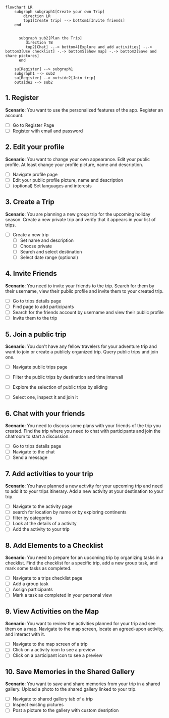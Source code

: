 ``` mermaid
flowchart LR
    subgraph subgraph1[Create your own Trip]
        direction LR
        top1[Create trip] --> bottom1[Invite friends]
    end

    
      subgraph sub2[Plan the Trip]
         direction TB
         top2[Chat] -.-> bottom4[Explore and add activities] -.-> bottom3[Use checklist] -.-> bottom5[Show map] -.-> bottom2[Save and share pictures]        
      end
    
    su[Register] --> subgraph1
    subgraph1 --> sub2
    su[Register] --> outside2[Join trip]
    outside2 --> sub2
```



## 1. Register
**Scenario**: You want to use the personalized features of the app. Register an account.

- [ ] Go to Register Page
- [ ] Register with email and password

## 2. Edit your profile
**Scenario**:  You want to change your own appearance. Edit your public profile. At least change your profile picture, name and description.

- [ ] Navigate profile page
- [ ] Edit your public profile picture, name and description
- [ ] (optional) Set languages and interests

## 3. Create a Trip
**Scenario**: You are planning a new group trip for the upcoming holiday season. Create a new private trip and verify that it appears in your list of trips.

- [ ] Create a new trip
    * [ ] Set name and description
    * [ ] Choose private
    * [ ] Search and select destination
    * [ ] Select date range (optional)

## 4. Invite Friends
**Scenario**: You need to invite your friends to the trip. Search for them by their username, view their public profile and invite them to your created trip.

- [ ] Go to trips details page
- [ ] Find page to add participants
- [ ] Search for the friends account by username and view their public profile
- [ ] Invite them to the trip

## 5. Join a public trip
**Scenario**: You don't have any fellow travelers for your adventure trip and want to join or create a publicly organized trip. Query public trips and join one.

- [ ] Navigate public trips page
- [ ] Filter the public trips by destination and time intervall
- [ ] Explore the selection of public trips by sliding
- [ ] Select one, inspect it and join it


## 6. Chat with your friends
**Scenario**: You need to discuss some plans with your friends of the trip you created. Find the trip where you need to chat with participants and join the chatroom to start a discussion.

- [ ] Go to trips details page
- [ ] Navigate to the chat
- [ ] Send a message

## 7. Add activities to your trip
**Scenario**: You have planned a new activity for your upcoming trip and need to add it to your trips itinerary. Add a new activity at your destination to your trip.

- [ ] Navigate to the activity page
- [ ] search for location by name or by exploring continents
- [ ] filter by categories
- [ ] Look at the details of a activity
- [ ] Add the activity to your trip

## 8. Add Elements to a Checklist
**Scenario**: You need to prepare for an upcoming trip by organizing tasks in a checklist. Find the checklist for a specific trip, add a new group task, and mark some tasks as completed.

- [ ] Navigate to a trips checklist page
- [ ] Add a group task
- [ ] Assign participants
- [ ] Mark a task as completed in your personal view

## 9. View Activities on the Map
**Scenario**: You want to review the activities planned for your trip and see them on a map. Navigate to the map screen, locate an agreed-upon activity, and interact with it.

- [ ] Navigate to the map screen of a trip
- [ ] Click on a activity icon to see a preview
- [ ] Click on a participant icon to see a preview

## 10. Save Memories in the Shared Gallery
**Scenario**: You want to save and share memories from your trip in a shared gallery. Upload a photo to the shared gallery linked to your trip.

- [ ] Navigate to shared gallery tab of a trip
- [ ] Inspect existing pictures
- [ ] Post a picture to the gallery with custom desription
